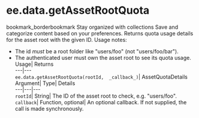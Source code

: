 
#  ee.data.getAssetRootQuota 
bookmark_borderbookmark Stay organized with collections  Save and categorize content based on your preferences.
Returns quota usage details for the asset root with the given ID. 
Usage notes:
- The id _must_ be a root folder like "users/foo" (not "users/foo/bar").
- The authenticated user must own the asset root to see its quota usage.
Usage| Returns  
---|---  
`ee.data.getAssetRootQuota(rootId,  _callback_)`| AssetQuotaDetails  
Argument| Type| Details  
---|---|---  
`rootId`| String| The ID of the asset root to check, e.g. "users/foo".  
`callback`| Function, optional| An optional callback. If not supplied, the call is made synchronously.  
